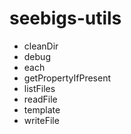 # seebigs-utils

* cleanDir
* debug
* each
* getPropertyIfPresent
* listFiles
* readFile
* template
* writeFile
